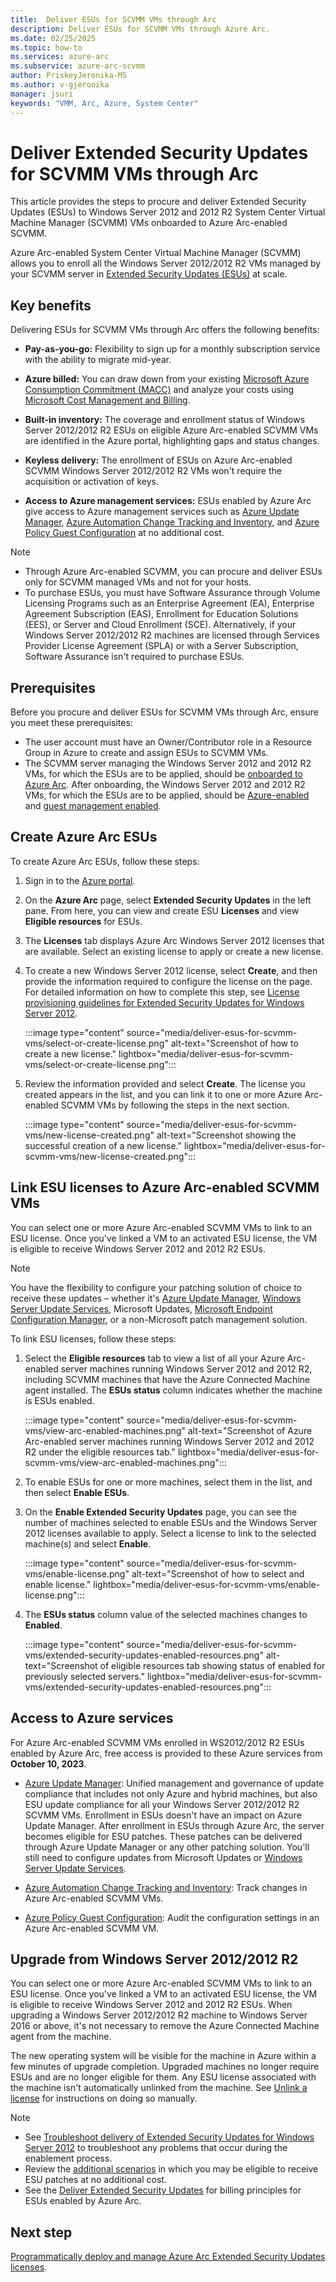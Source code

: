 ```yaml
---
title:  Deliver ESUs for SCVMM VMs through Arc
description: Deliver ESUs for SCVMM VMs through Azure Arc. 
ms.date: 02/25/2025
ms.topic: how-to
ms.services: azure-arc
ms.subservice: azure-arc-scvmm
author: PriskeyJeronika-MS
ms.author: v-gjeronika
manager: jsuri
keywords: "VMM, Arc, Azure, System Center"
---
```


# Deliver Extended Security Updates for SCVMM VMs through Arc

This article provides the steps to procure and deliver Extended Security Updates (ESUs) to Windows Server 2012 and 2012 R2 System Center Virtual Machine Manager (SCVMM) VMs onboarded to Azure Arc-enabled SCVMM.

Azure Arc-enabled System Center Virtual Machine Manager (SCVMM) allows you to enroll all the Windows Server 2012/2012 R2 VMs managed by your SCVMM server in [Extended Security Updates (ESUs)](/windows-server/get-started/extended-security-updates-overview) at scale.

## Key benefits

Delivering ESUs for SCVMM VMs through Arc offers the following benefits:

- **Pay-as-you-go:** Flexibility to sign up for a monthly subscription service with the ability to migrate mid-year.

- **Azure billed:** You can draw down from your existing [Microsoft Azure Consumption Commitment (MACC)](/marketplace/azure-consumption-commitment-benefit) and analyze your costs using [Microsoft Cost Management and Billing](/azure/cost-management-billing/cost-management-billing-overview).

- **Built-in inventory:** The coverage and enrollment status of Windows Server 2012/2012 R2 ESUs on eligible Azure Arc-enabled SCVMM VMs are identified in the Azure portal, highlighting gaps and status changes.

- **Keyless delivery:** The enrollment of ESUs on Azure Arc-enabled SCVMM Windows Server 2012/2012 R2 VMs won't require the acquisition or activation of keys. 

- **Access to Azure management services:** ESUs enabled by Azure Arc give access to Azure management services such as [Azure Update Manager](/azure/update-manager/overview?tabs=azure-vms), [Azure Automation Change Tracking and Inventory](/azure/automation/change-tracking/overview?tabs=python-2), and [Azure Policy Guest Configuration](/azure/cloud-adoption-framework/manage/azure-server-management/guest-configuration-policy) at no additional cost.  

>[!NOTE]
> - Through Azure Arc-enabled SCVMM, you can procure and deliver ESUs only for SCVMM managed VMs and not for your hosts. 
> - To purchase ESUs, you must have Software Assurance through Volume Licensing Programs such as an Enterprise Agreement (EA), Enterprise Agreement Subscription (EAS), Enrollment for Education Solutions (EES), or Server and Cloud Enrollment (SCE). Alternatively, if your Windows Server 2012/2012 R2 machines are licensed through Services Provider License Agreement (SPLA) or with a Server Subscription, Software Assurance isn't required to purchase ESUs.

## Prerequisites

Before you procure and deliver ESUs for SCVMM VMs through Arc, ensure you meet these prerequisites:

- The user account must have an Owner/Contributor role in a Resource Group in Azure to create and assign ESUs to SCVMM VMs. 
- The SCVMM server managing the Windows Server 2012 and 2012 R2 VMs, for which the ESUs are to be applied, should be [onboarded to Azure Arc](./quickstart-connect-system-center-virtual-machine-manager-to-arc.md). After onboarding, the Windows Server 2012 and 2012 R2 VMs, for which the ESUs are to be applied, should be [Azure-enabled](enable-scvmm-inventory-resources.md) and [guest management enabled](./enable-guest-management-at-scale.md). 

## Create Azure Arc ESUs 

To create Azure Arc ESUs, follow these steps:

1.	Sign in to the [Azure portal](https://portal.azure.com/).

2.	On the **Azure Arc** page, select **Extended Security Updates** in the left pane. From here, you can view and create ESU **Licenses** and view **Eligible resources** for ESUs.

3.	The **Licenses** tab displays Azure Arc Windows Server 2012 licenses that are available. Select an existing license to apply or create a new license.

4.	To create a new Windows Server 2012 license, select **Create**, and then provide the information required to configure the license on the page. For detailed information on how to complete this step, see [License provisioning guidelines for Extended Security Updates for Windows Server 2012](../servers/license-extended-security-updates.md).

    :::image type="content" source="media/deliver-esus-for-scvmm-vms/select-or-create-license.png" alt-text="Screenshot of how to create a new license." lightbox="media/deliver-esus-for-scvmm-vms/select-or-create-license.png":::

5.	Review the information provided and select **Create**. The license you created appears in the list, and you can link it to one or more Azure Arc-enabled SCVMM VMs by following the steps in the next section.

    :::image type="content" source="media/deliver-esus-for-scvmm-vms/new-license-created.png" alt-text="Screenshot showing the successful creation of a new license." lightbox="media/deliver-esus-for-scvmm-vms/new-license-created.png":::

## Link ESU licenses to Azure Arc-enabled SCVMM VMs

You can select one or more Azure Arc-enabled SCVMM VMs to link to an ESU license. Once you've linked a VM to an activated ESU license, the VM is eligible to receive Windows Server 2012 and 2012 R2 ESUs.

>[!NOTE]
> You have the flexibility to configure your patching solution of choice to receive these updates – whether it's [Azure Update Manager](/azure/update-center/overview), [Windows Server Update Services](/windows-server/administration/windows-server-update-services/get-started/windows-server-update-services-wsus), Microsoft Updates, [Microsoft Endpoint Configuration Manager](/mem/configmgr/core/understand/introduction), or a non-Microsoft patch management solution.

To link ESU licenses, follow these steps:

1.	Select the **Eligible resources** tab to view a list of all your Azure Arc-enabled server machines running Windows Server 2012 and 2012 R2, including SCVMM machines that have the Azure Connected Machine agent installed. The **ESUs status** column indicates whether the machine is ESUs enabled.
 
    :::image type="content" source="media/deliver-esus-for-scvmm-vms/view-arc-enabled-machines.png" alt-text="Screenshot of Azure Arc-enabled server machines running Windows Server 2012 and 2012 R2 under the eligible resources tab." lightbox="media/deliver-esus-for-scvmm-vms/view-arc-enabled-machines.png":::

2.	To enable ESUs for one or more machines, select them in the list, and then select **Enable ESUs**.

3.	On the **Enable Extended Security Updates** page, you can see the number of machines selected to enable ESUs and the Windows Server 2012 licenses available to apply. Select a license to link to the selected machine(s) and select **Enable**.

    :::image type="content" source="media/deliver-esus-for-scvmm-vms/enable-license.png" alt-text="Screenshot of how to select and enable license." lightbox="media/deliver-esus-for-scvmm-vms/enable-license.png":::

4.	The **ESUs status** column value of the selected machines changes to **Enabled**.

    :::image type="content" source="media/deliver-esus-for-scvmm-vms/extended-security-updates-enabled-resources.png" alt-text="Screenshot of eligible resources tab showing status of enabled for previously selected servers." lightbox="media/deliver-esus-for-scvmm-vms/extended-security-updates-enabled-resources.png":::

## Access to Azure services

For Azure Arc-enabled SCVMM VMs enrolled in WS2012/2012 R2 ESUs enabled by Azure Arc, free access is provided to these Azure services from **October 10, 2023**.

- [Azure Update Manager](/azure/update-manager/overview): Unified management and governance of update compliance that includes not only Azure and hybrid machines, but also ESU update compliance for all your Windows Server 2012/2012 R2 SCVMM VMs. Enrollment in ESUs doesn't have an impact on Azure Update Manager. After enrollment in ESUs through Azure Arc, the server becomes eligible for ESU patches. These patches can be delivered through Azure Update Manager or any other patching solution. You'll still need to configure updates from Microsoft Updates or [Windows Server Update Services](/windows-server/administration/windows-server-update-services/get-started/windows-server-update-services-wsus). 

- [Azure Automation Change Tracking and Inventory](/azure/automation/change-tracking/overview): Track changes in Azure Arc-enabled SCVMM VMs. 

- [Azure Policy Guest Configuration](/azure/cloud-adoption-framework/manage/azure-server-management/guest-configuration-policy): Audit the configuration settings in an Azure Arc-enabled SCVMM VM. 

## Upgrade from Windows Server 2012/2012 R2  

You can select one or more Azure Arc-enabled SCVMM VMs to link to an ESU license. Once you've linked a VM to an activated ESU license, the VM is eligible to receive Windows Server 2012 and 2012 R2 ESUs. When upgrading a Windows Server 2012/2012 R2 machine to Windows Server 2016 or above, it's not necessary to remove the Azure Connected Machine agent from the machine. 

The new operating system will be visible for the machine in Azure within a few minutes of upgrade completion. Upgraded machines no longer require ESUs and are no longer eligible for them. Any ESU license associated with the machine isn't automatically unlinked from the machine. See [Unlink a license](/azure/azure-arc/servers/api-extended-security-updates#unlink-a-license) for instructions on doing so manually.

>[!NOTE]
> - See [Troubleshoot delivery of Extended Security Updates for Windows Server 2012](../servers/troubleshoot-extended-security-updates.md) to troubleshoot any problems that occur during the enablement process.<br>
> - Review the [additional scenarios](../servers/deliver-extended-security-updates.md#additional-scenarios) in which you may be eligible to receive ESU patches at no additional cost.<br>
> - See the [Deliver Extended Security Updates](/azure/azure-arc/servers/deliver-extended-security-updates) for billing principles for ESUs enabled by Azure Arc.

## Next step

[Programmatically deploy and manage Azure Arc Extended Security Updates licenses](../servers/api-extended-security-updates.md).
